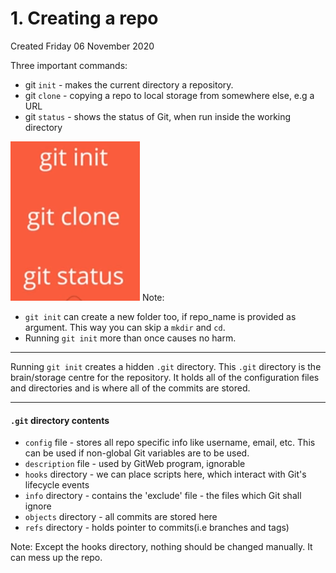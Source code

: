 # 1. Creating a repo
Created Friday 06 November 2020

Three important commands:

* git ``init`` - makes the current directory a repository.
* git ``clone`` - copying a repo to local storage from somewhere else, e.g a URL
* git ``status`` - shows the status of Git, when run inside the working directory

![](./1._Creating_a_repo/pasted_image.png)
Note: 

* ``git init`` can create a new folder too, if repo_name is provided as argument. This way you can skip a ``mkdir`` and ``cd``.
* Running ``git init`` more than once causes no harm.


*****

Running ``git init`` creates a hidden ``.git`` directory. This ``.git`` directory is the brain/storage centre for the repository. It holds all of the configuration files and directories and is where all of the commits are stored.

*****


#### ``.git`` directory contents

* ``config`` file - stores all repo specific info like username, email, etc. This can be used if non-global Git variables are to be used.
* ``description`` file - used by GitWeb program, ignorable
* ``hooks`` directory - we can place scripts here, which interact with Git's lifecycle events
* ``info`` directory - contains the 'exclude' file - the files which Git shall ignore 
* ``objects`` directory - all commits are stored here
* ``refs`` directory - holds pointer to commits(i.e branches and tags)

Note: Except the hooks directory, nothing should be changed manually. It can mess up the repo.

